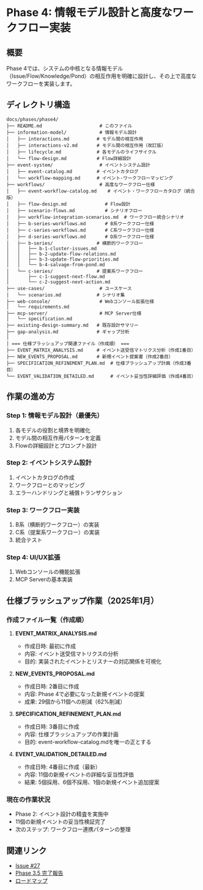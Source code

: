 # Phase 4: 情報モデル設計と高度なワークフロー実装

## 概要
Phase 4では、システムの中核となる情報モデル（Issue/Flow/Knowledge/Pond）の相互作用を明確に設計し、その上で高度なワークフローを実装します。

## ディレクトリ構造

```
docs/phases/phase4/
├── README.md                     # このファイル
├── information-model/            # 情報モデル設計
│   ├── interactions.md          # モデル間の相互作用
│   ├── interactions-v2.md       # モデル間の相互作用（改訂版）
│   ├── lifecycle.md             # 各モデルのライフサイクル
│   └── flow-design.md           # Flow詳細設計
├── event-system/                 # イベントシステム設計
│   ├── event-catalog.md         # イベントカタログ
│   └── workflow-mapping.md      # イベント-ワークフローマッピング
├── workflows/                    # 高度なワークフロー仕様
│   ├── event-workflow-catalog.md    # イベント・ワークフローカタログ（統合版）
│   ├── flow-design.md              # Flow設計
│   ├── scenario-flows.md           # シナリオフロー
│   ├── workflow-integration-scenarios.md  # ワークフロー統合シナリオ
│   ├── b-series-workflows.md       # B系ワークフロー仕様
│   ├── c-series-workflows.md       # C系ワークフロー仕様
│   ├── d-series-workflows.md       # D系ワークフロー仕様
│   ├── b-series/                # 横断的ワークフロー
│   │   ├── b-1-cluster-issues.md
│   │   ├── b-2-update-flow-relations.md
│   │   ├── b-3-update-flow-priorities.md
│   │   └── b-4-salvage-from-pond.md
│   └── c-series/                # 提案系ワークフロー
│       ├── c-1-suggest-next-flow.md
│       └── c-2-suggest-next-action.md
├── use-cases/                    # ユースケース
│   └── scenarios.md             # シナリオ集
├── web-console/                  # Webコンソール拡張仕様
│   └── requirements.md
├── mcp-server/                   # MCP Server仕様
│   └── specification.md
├── existing-design-summary.md   # 既存設計サマリー
├── gap-analysis.md              # ギャップ分析
│
│ === 仕様ブラッシュアップ関連ファイル（作成順） ===
├── EVENT_MATRIX_ANALYSIS.md     # イベント送受信マトリクス分析（作成1番目）
├── NEW_EVENTS_PROPOSAL.md       # 新規イベント提案書（作成2番目）
├── SPECIFICATION_REFINEMENT_PLAN.md  # 仕様ブラッシュアップ計画（作成3番目）
└── EVENT_VALIDATION_DETAILED.md      # イベント妥当性詳細評価（作成4番目）
```

## 作業の進め方

### Step 1: 情報モデル設計（最優先）
1. 各モデルの役割と境界を明確化
2. モデル間の相互作用パターンを定義
3. Flowの詳細設計とプロンプト設計

### Step 2: イベントシステム設計
1. イベントカタログの作成
2. ワークフローとのマッピング
3. エラーハンドリングと補償トランザクション

### Step 3: ワークフロー実装
1. B系（横断的ワークフロー）の実装
2. C系（提案系ワークフロー）の実装
3. 統合テスト

### Step 4: UI/UX拡張
1. Webコンソールの機能拡張
2. MCP Serverの基本実装

## 仕様ブラッシュアップ作業（2025年1月）

### 作成ファイル一覧（作成順）

1. **EVENT_MATRIX_ANALYSIS.md**
   - 作成日時: 最初に作成
   - 内容: イベント送受信マトリクスの分析
   - 目的: 実装されたイベントとリスナーの対応関係を可視化

2. **NEW_EVENTS_PROPOSAL.md**
   - 作成日時: 2番目に作成
   - 内容: Phase 4で必要になった新規イベントの提案
   - 成果: 29個から11個への削減（62%削減）

3. **SPECIFICATION_REFINEMENT_PLAN.md**
   - 作成日時: 3番目に作成
   - 内容: 仕様ブラッシュアップの作業計画
   - 目的: event-workflow-catalog.mdを唯一の正とする

4. **EVENT_VALIDATION_DETAILED.md**
   - 作成日時: 4番目に作成（最新）
   - 内容: 11個の新規イベントの詳細な妥当性評価
   - 結果: 5個採用、6個不採用、1個の新規イベント追加提案

### 現在の作業状況
- Phase 2: イベント設計の精査を実施中
- 11個の新規イベントの妥当性検証完了
- 次のステップ: ワークフロー連携パターンの整理

## 関連リンク
- [Issue #27](https://github.com/otolab/sebas-chan/issues/27)
- [Phase 3.5 完了報告](../../IMPLEMENTATION_STATUS.md)
- [ロードマップ](../../ROADMAP.md)